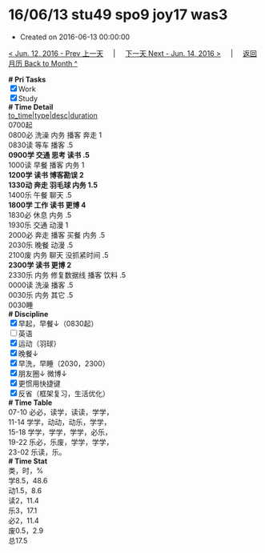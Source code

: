 # 16/06/13 stu49 spo9 joy17 was3

- Created on 2016-06-13 00:00:00

[< Jun. 12, 2016 - Prev 上一天](/_archived/lifelogs/2016/06/d12.md) &nbsp; &nbsp; | &nbsp; &nbsp; [下一天 Next - Jun. 14, 2016 >](/_archived/lifelogs/2016/06/d14.md) &nbsp; &nbsp; |  &nbsp; &nbsp; [返回月历 Back to Month ^](/_archived/lifelogs/2016/06/index.md)
<br/><div><b># Pri Tasks</b></div><div><input checked="true" type="checkbox"/>Work</div><div><input checked="true" type="checkbox"/>Study</div><div><b># Time Detail</b></div><div><u>to_time|type|desc|duration</u></div><div>0700起</div><div>0800必 洗澡 内务 播客 奔走 1</div><div>0830读 等车 播客 .5</div><div><b>0900学 交通 思考 读书 .5</b></div><div>1000读 早餐 播客 内务 1</div><div><b>1200学 读书 博客勘误 2</b></div><div><b>1330动 奔走 羽毛球 内务 1.5</b></div><div>1400乐 午餐 聊天 .5</div><div><b>1800学 工作 读书 更博 4</b></div><div>1830必 休息 内务 .5</div><div>1930乐 交通 动漫 1</div><div>2000必 奔走 播客 买餐 内务 .5</div><div>2030乐 晚餐 动漫 .5</div><div>2100废 内务 聊天 没抓紧时间 .5</div><div><b>2300学 读书 更博 2</b></div><div>2330乐 内务 修复数据线 播客 饮料 .5</div><div>0000读 洗澡 播客 .5</div><div>0030乐 内务 其它 .5</div><div>0030睡</div><div><b># Discipline</b></div><div><input checked="true" type="checkbox"/>早起，早餐↓（0830起）</div><div><input type="checkbox"/>英语</div><div><input checked="true" type="checkbox"/>运动（羽球）</div><div><input checked="true" type="checkbox"/>晚餐↓</div><div><input checked="true" type="checkbox"/>早洗，早睡（2030，2300）</div><div><b><input checked="true" type="checkbox"/></b>朋友圈↓ 微博↓</div><div><input checked="true" type="checkbox"/>更惯用快捷键</div><div><input checked="true" type="checkbox"/>反省（框架复习，生活优化）</div><div><b># Time Table</b></div><div>07-10 必必，读学，读读，学学，</div><div>11-14 学学，动动，动乐，学学，</div><div>15-18 学学，学学，学学，必乐，</div><div>19-22 乐必，乐废，学学，学学，</div><div>23-02 乐读，乐。</div><div><b># Time Stat</b></div><div>类，时，%</div><div>学8.5，48.6</div><div>动1.5，8.6</div><div>读2，11.4</div><div>乐3，17.1</div><div>必2，11.4</div><div>废0.5，2.9</div><div>总17.5</div>
